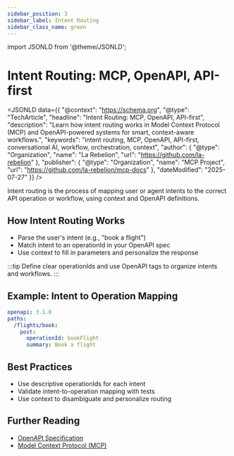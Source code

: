 ```yaml
---
sidebar_position: 3
sidebar_label: Intent Routing
sidebar_class_name: green
---
```

import JSONLD from '@theme/JSONLD';

# Intent Routing: MCP, OpenAPI, API-first

<JSONLD data={{
  "@context": "https://schema.org",
  "@type": "TechArticle",
  "headline": "Intent Routing: MCP, OpenAPI, API-first",
  "description": "Learn how intent routing works in Model Context Protocol (MCP) and OpenAPI-powered systems for smart, context-aware workflows.",
  "keywords": "intent routing, MCP, OpenAPI, API-first, conversational AI, workflow, orchestration, context",
  "author": {
    "@type": "Organization",
    "name": "La Rebelion",
    "url": "https://github.com/la-rebelion"
  },
  "publisher": {
    "@type": "Organization",
    "name": "MCP Project",
    "url": "https://github.com/la-rebelion/mcp-docs"
  },
  "dateModified": "2025-07-27"
}} />

Intent routing is the process of mapping user or agent intents to the correct API operation or workflow, using context and OpenAPI definitions.

## How Intent Routing Works
- Parse the user's intent (e.g., "book a flight")
- Match intent to an operationId in your OpenAPI spec
- Use context to fill in parameters and personalize the response

:::tip
Define clear operationIds and use OpenAPI tags to organize intents and workflows.
:::

## Example: Intent to Operation Mapping
```yaml
openapi: 3.1.0
paths:
  /flights/book:
    post:
      operationId: bookFlight
      summary: Book a flight
```

## Best Practices
- Use descriptive operationIds for each intent
- Validate intent-to-operation mapping with tests
- Use context to disambiguate and personalize routing

## Further Reading
- [OpenAPI Specification](https://swagger.io/specification/)
- [Model Context Protocol (MCP)](https://github.com/la-rebelion)
